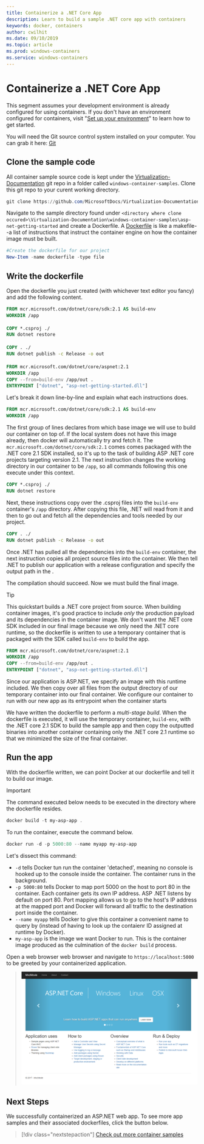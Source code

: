 ```yaml
---
title: Containerize a .NET Core App
description: Learn to build a sample .NET core app with containers
keywords: docker, containers
author: cwilhit
ms.date: 09/10/2019
ms.topic: article
ms.prod: windows-containers
ms.service: windows-containers
---
```


# Containerize a .NET Core App

This segment assumes your development environment is already configured for using containers. If you don't have an environment configured for containers, visit "[Set up your environment](./set-up-environment.md)" to learn how to get started.

You will need the Git source control system installed on your computer. You can grab it here: [Git](https://git-scm.com/download)

## Clone the sample code

All container sample source code is kept under the [Virtualization-Documentation](https://github.com/MicrosoftDocs/Virtualization-Documentation) git repo in a folder called `windows-container-samples`. Clone this git repo to your curent working directory.

```Powershell
git clone https://github.com/MicrosoftDocs/Virtualization-Documentation.git
```

Navigate to the sample directory found under `<directory where clone occured>\Virtualization-Documentation\windows-container-samples\asp-net-getting-started` and create a Dockerfile. A [Dockerfile](https://docs.docker.com/engine/reference/builder/) is like a makefile--a list of instructions that instruct the container engine on how the container image must be built.

```Powershell
#Create the dockerfile for our project
New-Item -name dockerfile -type file
```

## Write the dockerfile

Open the dockerfile you just created (with whichever text editor you fancy) and add the following content.

```Dockerfile
FROM mcr.microsoft.com/dotnet/core/sdk:2.1 AS build-env
WORKDIR /app

COPY *.csproj ./
RUN dotnet restore

COPY . ./
RUN dotnet publish -c Release -o out

FROM mcr.microsoft.com/dotnet/core/aspnet:2.1
WORKDIR /app
COPY --from=build-env /app/out .
ENTRYPOINT ["dotnet", "asp-net-getting-started.dll"]
```

Let's break it down line-by-line and explain what each instructions does.

```Dockerfile
FROM mcr.microsoft.com/dotnet/core/sdk:2.1 AS build-env
WORKDIR /app
```

The first group of lines declares from which base image we will use to build our container on top of. If the local system does not have this image already, then docker will automatically try and fetch it. The `mcr.microsoft.com/dotnet/core/sdk:2.1` comes comes packaged with the .NET core 2.1 SDK installed, so it's up to the task of building ASP .NET core projects targeting version 2.1. The next instruction  changes the working directory in our container to be `/app`, so all commands following this one execute under this context.

```Dockerfile
COPY *.csproj ./
RUN dotnet restore
```

Next, these instructions copy over the .csproj files into the `build-env` container's `/app` directory. After copying this file, .NET will read from it and then to go out and fetch all the dependencies and tools needed by our project.

```Dockerfile
COPY . ./
RUN dotnet publish -c Release -o out
```

Once .NET has pulled all the dependencies into the `build-env` container, the next instruction copies all project source files into the container. We then tell .NET to publish our application with a release configuration and specify the output path in the .

The compilation should succeed. Now we must build the final image. 

> [!TIP]
> This quickstart builds a .NET core project from source. When building container images, it's good practice to include _only_ the production payload and its dependencies in the container image. We don't want the .NET core SDK included in our final image because we only need the .NET core runtime, so the dockerfile is written to use a temporary container that is packaged with the SDK called `build-env` to build the app.

```Dockerfile
FROM mcr.microsoft.com/dotnet/core/aspnet:2.1
WORKDIR /app
COPY --from=build-env /app/out .
ENTRYPOINT ["dotnet", "asp-net-getting-started.dll"]
```

Since our application is ASP.NET, we specify an image with this runtime included. We then copy over all files from the output directory of our temporary container into our final container. We configure our container to run with our new app as its entrypoint when the container starts

We have written the dockerfile to perform a _multi-stage build_. When the dockerfile is executed, it will use the temporary container, `build-env`, with the .NET core 2.1 SDK to build the sample app and then copy the outputted binaries into another container containing only the .NET core 2.1 runtime so that we minimized the size of the final container.

## Run the app

With the dockerfile written, we can point Docker at our dockerfile and tell it to build our image. 

>[!IMPORTANT]
>The command executed below needs to be executed in the directory where the dockerfile resides.

```Powershell
docker build -t my-asp-app .
```

To run the container, execute the command below.

```Powershell
docker run -d -p 5000:80 --name myapp my-asp-app
```

Let's dissect this command:

* `-d` tells Docker tun run the container 'detached', meaning no console is hooked up to the console inside the container. The container runs in the background. 
* `-p 5000:80` tells Docker to map port 5000 on the host to port 80 in the container. Each container gets its own IP address. ASP .NET listens by default on port 80. Port mapping allows us to go to the host's IP address at the mapped port and Docker will forward all traffic to the destination port inside the container.
* `--name myapp` tells Docker to give this container a convenient name to query by (instead of having to look up the contaienr ID assigned at runtime by Docker).
* `my-asp-app` is the image we want Docker to run. This is the container image produced as the culmination of the `docker build` process.

Open a web browser web browser and navigate to `https://localhost:5000` to be greeted by your containerized application.

>![](media/SampleAppScreenshot.png)

## Next Steps

We successfully containerized an ASP.NET web app. To see more app samples and their associated dockerfiles, click the button below.

> [!div class="nextstepaction"]
> [Check out more container samples](../samples.md)
